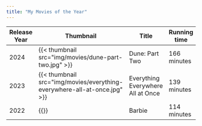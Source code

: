 ```yaml
---
title: "My Movies of the Year"
---
```


| Release Year | Thumbnail | Title | Running time | Directed by | Felix Rating |
| ---- | ---- |--------- | ----- | ------ | ------- |
| 2024  | {{< thumbnail src="img/movies/dune-part-two.jpg" >}} | Dune: Part Two | 166 minutes | [Denis Villeneuve](https://fr.wikipedia.org/wiki/Denis_Villeneuve)| :star:
| 2023 | {{< thumbnail src="img/movies/everything-everywhere-all-at-once.jpg" >}} | Everything Everywhere All at Once | 139 minutes | Daniel Kwan, Daniel Scheinert | :star:  |
| 2022 | {{<thumbnail src="img/movies/barbie.png" >}} | Barbie | 114 minutes | Greta Gerwig | :green_circle: |
